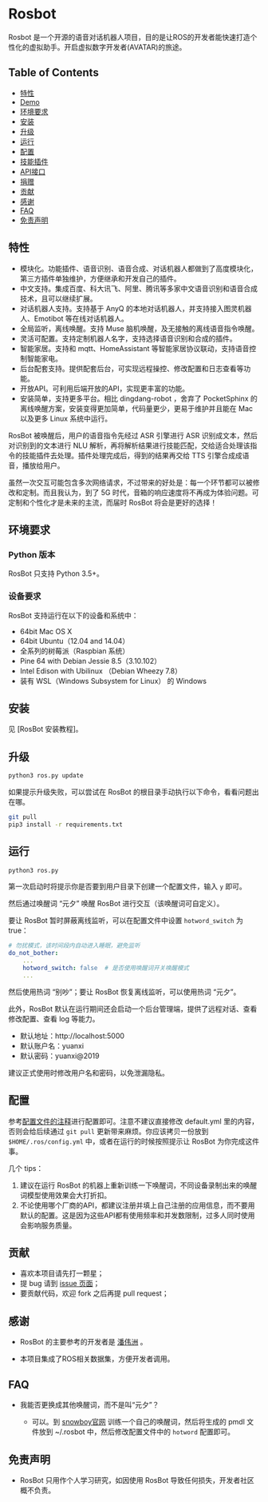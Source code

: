 # Rosbot

<p align="center">
  <a href="https://ros.dev" target="_blank">
  </a>
</p>

<p>
     Rosbot 是一个开源的语音对话机器人项目，目的是让ROS的开发者能快速打造个性化的虚拟助手。开启虚拟数字开发者(AVATAR)的旅途。
</p>


## Table of Contents

* [特性](#特性)
* [Demo](#demo)
* [环境要求](#环境要求)
* [安装](#安装)
* [升级](#升级)
* [运行](#运行)
* [配置](#配置)
* [技能插件](#插件)
* [API接口](#api-接口)
* [捐赠](#捐赠)
* [贡献](#贡献)
* [感谢](#感谢)
* [FAQ](#faq)
* [免责声明](#免责声明)

## 特性

* 模块化。功能插件、语音识别、语音合成、对话机器人都做到了高度模块化，第三方插件单独维护，方便继承和开发自己的插件。
* 中文支持。集成百度、科大讯飞、阿里、腾讯等多家中文语音识别和语音合成技术，且可以继续扩展。
* 对话机器人支持。支持基于 AnyQ 的本地对话机器人，并支持接入图灵机器人、Emotibot 等在线对话机器人。
* 全局监听，离线唤醒。支持 Muse 脑机唤醒，及无接触的离线语音指令唤醒。
* 灵活可配置。支持定制机器人名字，支持选择语音识别和合成的插件。
* 智能家居。支持和 mqtt、HomeAssistant 等智能家居协议联动，支持语音控制智能家电。
* 后台配套支持。提供配套后台，可实现远程操控、修改配置和日志查看等功能。
* 开放API。可利用后端开放的API，实现更丰富的功能。
* 安装简单，支持更多平台。相比 dingdang-robot ，舍弃了 PocketSphinx 的离线唤醒方案，安装变得更加简单，代码量更少，更易于维护并且能在 Mac 以及更多 Linux 系统中运行。


RosBot 被唤醒后，用户的语音指令先经过 ASR 引擎进行 ASR 识别成文本，然后对识别到的文本进行 NLU 解析，再将解析结果进行技能匹配，交给适合处理该指令的技能插件去处理。插件处理完成后，得到的结果再交给 TTS 引擎合成成语音，播放给用户。

虽然一次交互可能包含多次网络请求，不过带来的好处是：每一个环节都可以被修改和定制。而且我认为，到了 5G 时代，音箱的响应速度将不再成为体验问题。可定制和个性化才是未来的主流，而届时 RosBot 将会是更好的选择！


## 环境要求 ##

### Python 版本 ###

RosBot 只支持 Python 3.5+。

### 设备要求 ###

RosBot 支持运行在以下的设备和系统中：

* 64bit Mac OS X
* 64bit Ubuntu（12.04 and 14.04）
* 全系列的树莓派（Raspbian 系统）
* Pine 64 with Debian Jessie 8.5（3.10.102）
* Intel Edison with Ubilinux （Debian Wheezy 7.8）
* 装有 WSL（Windows Subsystem for Linux） 的 Windows

## 安装 ##

见 [RosBot 安装教程]。

## 升级

``` bash
python3 ros.py update
```

如果提示升级失败，可以尝试在 RosBot 的根目录手动执行以下命令，看看问题出在哪。

``` sh
git pull
pip3 install -r requirements.txt
```

## 运行 ##

``` bash
python3 ros.py
```

第一次启动时将提示你是否要到用户目录下创建一个配置文件，输入 `y` 即可。

然后通过唤醒词 “元夕” 唤醒 RosBot 进行交互（该唤醒词可自定义）。

要让 RosBot 暂时屏蔽离线监听，可以在配置文件中设置 `hotword_switch` 为 true：

``` yaml
# 勿扰模式，该时间段内自动进入睡眠，避免监听
do_not_bother:
    ...
    hotword_switch: false  # 是否使用唤醒词开关唤醒模式
    ...
```

然后使用热词 “别吵”；要让 RosBot 恢复离线监听，可以使用热词 “元夕”。

此外，RosBot 默认在运行期间还会启动一个后台管理端，提供了远程对话、查看修改配置、查看 log 等能力。

- 默认地址：http://localhost:5000
- 默认账户名：yuanxi
- 默认密码：yuanxi@2019

建议正式使用时修改用户名和密码，以免泄漏隐私。

## 配置 ##

参考[配置文件的注释](https://github.com/yoonee/RosBot/blob/master/static/default.yml)进行配置即可。注意不建议直接修改 default.yml 里的内容，否则会给后续通过 `git pull` 更新带来麻烦。你应该拷贝一份放到 `$HOME/.ros/config.yml` 中，或者在运行的时候按照提示让 RosBot 为你完成这件事。

几个 tips：

1. 建议在运行 RosBot 的机器上重新训练一下唤醒词，不同设备录制出来的唤醒词模型使用效果会大打折扣。
2. 不论使用哪个厂商的API，都建议注册并填上自己注册的应用信息，而不要用默认的配置。这是因为这些API都有使用频率和并发数限制，过多人同时使用会影响服务质量。


## 贡献

* 喜欢本项目请先打一颗星；
* 提 bug 请到 [issue 页面](https://github.com/Ros/RosBot/issues)；
* 要贡献代码，欢迎 fork 之后再提 pull request；






## 感谢
* RosBot 的主要参考的开发者是 [潘伟洲](http://hahack.com) 。

* 本项目集成了ROS相关数据集，方便开发者调用。


## FAQ

- 我能否更换成其他唤醒词，而不是叫“元夕”？

  - 可以。到 [snowboy官网](http://snowboy.kitt.ai/) 训练一个自己的唤醒词，然后将生成的 pmdl 文件放到 ~/.rosbot 中，然后修改配置文件中的 `hotword` 配置即可。
  

## 免责声明

* RosBot 只用作个人学习研究，如因使用 RosBot 导致任何损失，开发者社区概不负责。

